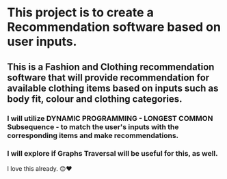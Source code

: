 # This project is to create a Recommendation software based on user inputs.
## This is a Fashion and Clothing recommendation software that will provide recommendation for available clothing items based on inputs such as body fit, colour and clothing categories.
### I will utilize DYNAMIC PROGRAMMING - LONGEST COMMON Subsequence - to match the user's inputs with the corresponding items and make recommendations.
### I will explore if Graphs Traversal will be useful for this, as well.
 I love this already. 😊❤️
